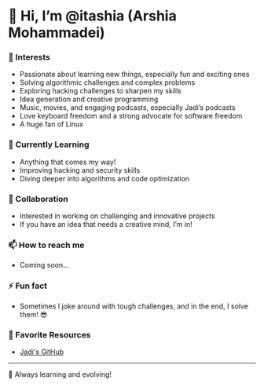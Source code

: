 # 👋 Hi, I’m @itashia (Arshia Mohammadei)

### 👀 Interests
- Passionate about learning new things, especially fun and exciting ones  
- Solving algorithmic challenges and complex problems  
- Exploring hacking challenges to sharpen my skills  
- Idea generation and creative programming  
- Music, movies, and engaging podcasts, especially Jadi’s podcasts  
- Love keyboard freedom and a strong advocate for software freedom  
- A huge fan of Linux  

### 🌱 Currently Learning
- Anything that comes my way!  
- Improving hacking and security skills  
- Diving deeper into algorithms and code optimization  

### 💞️ Collaboration
- Interested in working on challenging and innovative projects  
- If you have an idea that needs a creative mind, I’m in!  

### 📫 How to reach me
- Coming soon...  

### ⚡ Fun fact
- Sometimes I joke around with tough challenges, and in the end, I solve them! 😎  

### 🔗 Favorite Resources  
- [Jadi's GitHub](https://github.com/jadijadi)  

---
🚀 Always learning and evolving!  
